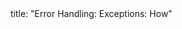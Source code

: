 <frontmatter>
title: "Error Handling: Exceptions: How"
</frontmatter>

<include src="navbar.md" boilerplate />

<include src="unit-inPage-asFlat.md" boilerplate />